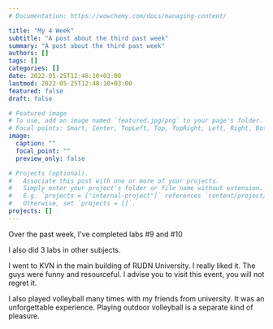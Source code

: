 ```yaml
---
# Documentation: https://wowchemy.com/docs/managing-content/

title: "My 4 Week"
subtitle: "A post about the third past week"
summary: "A post about the third past week"
authors: []
tags: []
categories: []
date: 2022-05-25T12:48:10+03:00
lastmod: 2022-05-25T12:48:10+03:00
featured: false
draft: false

# Featured image
# To use, add an image named `featured.jpg/png` to your page's folder.
# Focal points: Smart, Center, TopLeft, Top, TopRight, Left, Right, BottomLeft, Bottom, BottomRight.
image:
  caption: ""
  focal_point: ""
  preview_only: false

# Projects (optional).
#   Associate this post with one or more of your projects.
#   Simply enter your project's folder or file name without extension.
#   E.g. `projects = ["internal-project"]` references `content/project/deep-learning/index.md`.
#   Otherwise, set `projects = []`.
projects: []
---
```


Over the past week, I've completed labs #9 and #10

I also did 3 labs in other subjects.

I went to KVN in the main building of RUDN University. I really liked it. The guys were funny and resourceful. I advise you to visit this event, you will not regret it.

I also played volleyball many times with my friends from university. It was an unforgettable experience. Playing outdoor volleyball is a separate kind of pleasure.
